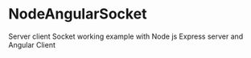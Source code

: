 # NodeAngularSocket
Server client Socket working example with Node js Express server and Angular Client 
